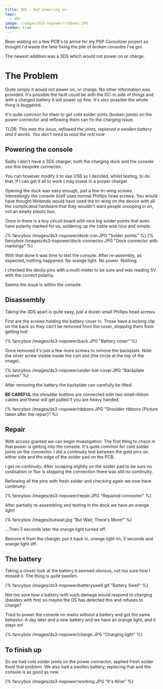 ```yaml
---
title: 3DS - Not powering on
tags:
  - 3DS
image: /images/ds3-nopower/ribbons.JPG
hidden: true
---
```


Been waiting on a few PCB's to arrive for my PSP Consolizer project so thought I'd waste the time fixing the pile of broken consoles I've got.

The newest addition was a 3DS which would not power on or charge.

<!-- more -->

# The Problem

Quite simply it would not power on, or charge. No other information was provided. It's possible the fault could be with the DC-in side of things and with a charged battery it will power up fine. It's also possible the whole thing is buggered.

It's quite common for them to get cold solder joints (broken joints) on the power connector and reflowing them can fix the charging issue.

_TLDR; This was the issue, reflowed the joints, replaced a swollen battery and it works. You don't need to read the rest now_

## Powering the console

Sadly I don't have a 3DS charger, both the charging dock and the console use this bespoke connector.

You can however modify it to use USB so I decided, whilst testing, to do that. If I can get it all to work I may invest in a proper charger.

Opening the dock was easy enough, just a few tri-wing screws. Interestingly the console itself uses normal Phillips head screws. You would have thought Nintendo would have used the tri-wing on the device with all the complicated hardware that they wouldn't want people snooping in on, not an empty plastic box.

Once in there is a tiny circuit board with nice big solder points that even have polarity marked for us, soldering up the cable was nice and simple.

{% fancybox /images/ds3-nopower/dock-con.JPG "Solder points" %}
{% fancybox /images/ds3-nopower/dock-connector.JPG "Dock connector with markings" %}

With that done it was time to test the console. After re-assembly, as expected, nothing happened. No orange light. No power. Nothing.

I checked the docks pins with a multi-meter to be sure and was reading 5V with the correct polarity.

Seems the issue is within the console.

## Disassembly

Taking the 3DS apart is quite easy, just a dozen small Phillips head screws.

First are the screws holding the battery cover in. These have a locking clip on the back so they can't be removed from the cover, stopping them from getting lost

{% fancybox /images/ds3-nopower/back.JPG "Battery cover" %}

Once removed it's just a few more screws to remove the backplate. Note the silver screw visible inside the cart slot (the circle at the top of the image).

{% fancybox /images/ds3-nopower/under-bat-cover.JPG "Backplate screws" %}

After removing the battery the backplate can carefully be lifted.

**BE CAREFUL** the shoulder buttons are connected with two small ribbon cables and these will get pulled if you are heavy handed.

{% fancybox /images/ds3-nopower/ribbons.JPG "Shoulder ribbons (Picture taken after the repair)" %}

## Repair

With access granted we can begin investigation. The first thing to check is that power is getting into the console. It's quite common for cold solder joints on the connector. I did a continuity test between the gold pins on either side and the edge of the solder pad on the PCB.

I got no continuity. After scraping slightly on the solder pad to be sure no oxidisation or flux is stopping the connection there was still no continuity.

Reflowing all the pins with fresh solder and checking again we now have continuity.

{% fancybox /images/ds3-nopower/repair.JPG "Repaired connector" %}

After partially re-assembling and testing in the dock we have an orange light!

{% fancybox /images/butwait.jpg "But Wait, There's More!" %}

...Then 5 seconds later the orange light turned off.

Remove it from the charger, put it back in, orange light on, 5 seconds and orange light off.

## The battery

Taking a closer look at the battery it seemed obvious, not too sure how I missed it. The thing is quite swollen.

{% fancybox /images/ds3-nopower/batteryswell.gif "Battery Swell" %}

Not too sure how a battery with such damage would respond to charging (besides with fire) so maybe the DS has detected this and refuses to charge?

Tried to power the console on mains without a battery and got the same behavior. A day later and a new battery and we have an orange light, and it stays on!

{% fancybox /images/ds3-nopower/charge.JPG "Charging light" %}

## To finish up

So we had cold solder joints on the power connector, applied fresh solder fixed that problem. We also had a swollen battery, replacing that and the console is as good as new.

{% fancybox /images/ds3-nopower/working.JPG "It's Alive" %}
